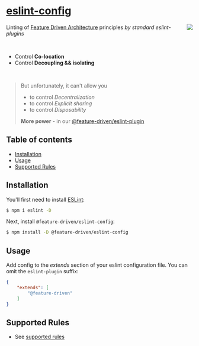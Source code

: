 # [eslint-config](https://www.npmjs.com/package/@feature-driven/eslint-config)

<img src="https://avatars3.githubusercontent.com/u/74538205?s=120&v=4" align="right">

Linting of [Feature Driven Architecture](https://www.notion.so/Feature-Driven-Architecture-dfe306d664ae4780bcf999ccdd15e532) principles *by standard eslint-plugins*

<br/>

- Control **Co-location**
- Control **Decoupling && isolating**

<br/>

> But unfortunately, it can't allow you
> - to control *Decentralization*
> - to control *Explicit sharing*
> - to control *Disposability*
>
> **More power** - in our [@feature-driven/eslint-plugin](https://github.com/feature-driven/eslint-plugin)
<!-- TODO [**Propose or contribute a new rule ➡**](.github/contributing.md) -->

## Table of contents

<!--ts-->
   <!-- TODO* [Overview](#overview) -->
   * [Installation](#installation)
   * [Usage](#usage)
   * [Supported Rules](#supported-rules)
   <!-- * [Also](#also) -->
<!--te-->

<!-- TODO: ## Overview -->


## Installation

You'll first need to install [ESLint](http://eslint.org):

```sh
$ npm i eslint -D
```

Next, install `@feature-driven/eslint-config`:

```sh
$ npm install -D @feature-driven/eslint-config
```


## Usage

Add config to the *extends* section of your eslint configuration file. You can omit the `eslint-plugin` suffix:

```json
{
    "extends": [
        "@feature-driven"
    ]
}
```


## Supported Rules

- See [supported rules](/docs/README.md)

<!-- ## Also (in TOC also!!!) -->
<!-- - You want to participate in the development of the project? Have a look at our [contributing](./CONTRIBUTING.md) guide! -->
   <!-- > Commit like nobody sees, Push like nobody hears -->
<!-- - [FAQ](./FAQ.md) -->


